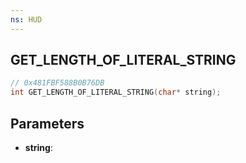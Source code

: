 ```yaml
---
ns: HUD
---
```

## GET_LENGTH_OF_LITERAL_STRING

```c
// 0x481FBF588B0B76DB
int GET_LENGTH_OF_LITERAL_STRING(char* string);
```

## Parameters
* **string**:
